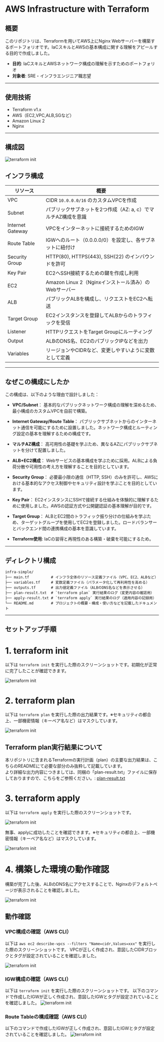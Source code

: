 # AWS Infrastructure with Terraform

## 概要
このリポジトリは、Terraformを用いてAWS上にNginx Webサーバーを構築するポートフォリオです。IaCスキルとAWSの基本構成に関する理解をアピールする目的で作成しました。

- **目的**: IaCスキルとAWSネットワーク構成の理解を示すためのポートフォリオ  
- **対象者**: SRE・インフラエンジニア職志望
---
## 使用技術
- Terraform v1.x
- AWS（EC2,VPC,ALB,SGなど）
- Amazon Linux 2
- Nginx
---
## 構成図
![terraform init](./images/terraform-plan-images.png)

## インフラ構成
| リソース           | 概要                                                       |
|--------------------|------------------------------------------------------------|
| VPC                | CIDR `10.0.0.0/16` のカスタムVPCを作成                      |
| Subnet             | パブリックサブネットを2つ作成（AZ: a, c）でマルチAZ構成を意識   |
| Internet Gateway   | VPCをインターネットに接続するためのIGW                      |
| Route Table        | IGWへのルート（0.0.0.0/0）を設定し、各サブネットに紐付け        |
| Security Group     | HTTP(80), HTTPS(443), SSH(22) のインバウンドを許可            |
| Key Pair           | EC2へSSH接続するための鍵を作成し利用                         |
| EC2                | Amazon Linux 2（Nginxインストール済み）のWebサーバー         |
| ALB                | パブリックALBを構成し、リクエストをEC2へ転送                 |
| Target Group       | EC2インスタンスを登録してALBからのトラフィックを受信         |
| Listener           | HTTPリクエストをTarget Groupにルーティング                   |
| Output             | ALBのDNS名、EC2のパブリックIPなどを出力                      |
| Variables          | リージョンやCIDRなど、変更しやすいように変数として定義         |
---
## なぜこの構成にしたか
この構成は、以下のような理由で設計しました：

- **VPC/Subnet**：
基本的なパブリックネットワーク構成の理解を深めるため、最小構成のカスタムVPCを自前で構築。

- **Internet Gateway/Route Table**：
パブリックサブネットからのインターネット通信を可能にするために設置しました。ネットワーク構成とルーティング設定の基本を理解するための構成です。

- **マルチAZ構成**： 
高可用性の基礎を学ぶため、異なるAZにパブリックサブネットを分けて配置しました。

- **ALB+EC2構成**：
Webサービスの基本構成を学ぶために採用。ALBによる負荷分散や可用性の考え方を理解することを目的としています。

- **Security Group**：
必要最小限の通信（HTTP, SSH）のみを許可し、AWSにおける基本的なアクセス制御やセキュリティ設計を学ぶことを目的としています。

- **Key Pair**：
EC2インスタンスにSSHで接続する仕組みを体験的に理解するために使用しました。AWSの認証方式や公開鍵認証の基本理解が目的です。

- **Target Group**：
ALBとEC2間のトラフィック振り分けの仕組みを学ぶため、ターゲットグループを使用してEC2を登録しました。ロードバランサーとバックエンド間の連携構成の基本を意識しています。

- **Terraform使用**: IaCの習得と再現性のある構築・破棄を可能にするため。
---
## ディレクトリ構成
```
infra-simple/
├── main.tf          # インフラ全体のリソース定義ファイル（VPC、EC2、ALBなど）
├── variables.tf     # 変数定義ファイル（パラメータ化して再利用性を高める）
├── outputs.tf       # 出力値定義ファイル（ALBのDNS名などを表示させる）
├── plan-result.txt  # `terraform plan` 実行結果のログ（変更内容の確認用）
├── apply-result.txt # `terraform apply` 実行結果のログ（適用内容の記録用）
└── README.md        # プロジェクトの概要・構成・使い方などを記載したドキュメント
```

---
## セットアップ手順
# 1. terraform init
以下は `terraform init` を実行した際のスクリーンショットです。初期化が正常に完了したことが確認できます。

![terraform init](./images/terraform-init-output.png)


# 2. terraform plan
以下は `terraform plan` を実行した際の出力結果です。※セキュリティの都合上、一部機密情報（キーペア名など）はマスクしています。

![terraform init](./images/teraform-plan.png)

## Terraform plan実行結果について
本リポジトリに含まれるTerraformの実行計画（plan）の主要な出力結果は、こちらのREADMEにて必要な部分のみ抜粋して記載しています。  
より詳細な出力内容につきましては、同梱の「plan-result.txt」ファイルに保存しておりますので、こちらをご参照ください。:
[plan-result.txt](./plan-result.txt)

# 3. terraform apply
以下は `terraform apply` を実行した際のスクリーンショットです。

![terraform init](./images/terraform-apply.png)

無事、applyに成功したことを確認できます。※セキュリティの都合上、一部機密情報（キーペア名など）はマスクしています。

![terraform init](./images/terraform-apply-complete.png)

# 4. 構築した環境の動作確認
構築が完了した後、ALBのDNS名にアクセスすることで、Nginxのデフォルトページが表示されることを確認しました。

![terraform init](./images/terraform-dns-nginx.png)

## 動作確認

### VPC構成の確認（AWS CLI）
以下は `aws ec2 describe-vpcs --filters "Name=cidr,Values=xxx"` を実行した際のスクリーンショットです。
VPCが正しく作成され、意図したCIDRブロックとタグが設定されていることを確認しました。

![terraform init](./images/terrafodm-vpc.png)

### IGW構成の確認（AWS CLI）
以下は `terraform init` を実行した際のスクリーンショットです。
以下のコマンドで作成したIGWが正しく作成され、意図したIGWとタグが設定されていることを確認しました。
![terraform init](./images/terraform-igw.png)

### Route Tableの構成確認（AWS CLI）
以下のコマンドで作成したIGWが正しく作成され、意図したIGWとタグが設定されていることを確認しました。
![terraform init](./images/terraform-Route_Table.png)
